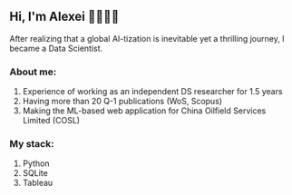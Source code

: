 ## Hi, I'm Alexei 👋👨🏻‍💻

After realizing that a global AI-tization is inevitable yet a thrilling journey, I became a Data Scientist. 
### About me:
1. Experience of working as an independent DS researcher for 1.5 years
2. Having more than 20 Q-1 publications (WoS, Scopus)
3. Making the ML-based web application for China Oilfield Services Limited (COSL)

### My stack:
1. Python
2. SQLite
3. Tableau


